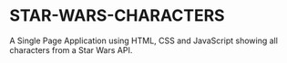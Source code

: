 # STAR-WARS-CHARACTERS
A Single Page Application using HTML, CSS and JavaScript showing all characters from a Star Wars API.
